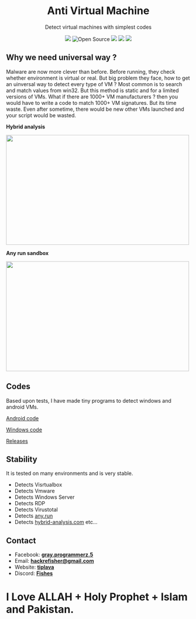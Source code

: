 


 <p align=center>
<h1 align=center>Anti Virtual Machine</h1><p align=center>
Detect virtual machines with simplest codes</p>
<p align=center>  
<a href=https://discord.gg/Hu5XPGMTuk><img src="https://img.shields.io/discord/787203724975931413?style=for-the-badge&label=discord" /></a>
<img title="Open Source" src="https://img.shields.io/badge/Open%20Source-%E2%99%A5-red?style=for-the-badge" >
<a href=LICENSE><img src="https://img.shields.io/github/license/Back-X/Universal-VM-Detector?style=for-the-badge" ></a>
<img src="https://img.shields.io/github/stars/Back-X/Universal-VM-Detector?style=for-the-badge">  
<img src="https://img.shields.io/github/forks/Back-X/Universal-VM-Detector?style=for-the-badge">
</p>  

## Why we need universal way ?
Malware are now more clever than before. Before running, they check whether environment is virtual or real. 
But big problem they face, how to get an uinversal way to detect every type of VM ?
Most common is to search and match values from win32. But this method is static and for a limited versions of VMs. What if there are 1000+ VM manufacturers ? then you would have to write a code to match 1000+ VM signatures. But its time waste. Even after sometime, there would be new other VMs launched and your script would be wasted.

<p><b>Hybrid analysis</b></p>
<img src=https://www.hybrid-analysis.com/file-inline/6066cafb89aba91a2115c14b/screenshot/screen_1.png width=500 height=300>

<p><b>Any run sandbox</b></p>
<img src=http://content.any.run/tasks/874cd411-5996-4e93-83d8-fdc72e95215a/download/screens/5827ffa9-9b60-4d40-be97-b8e18afa2ba0/image.jpeg width=500 height=300>

## Codes
Based upon tests, I have made tiny programs to detect windows and android VMs.

[Android code](android/anti-vm.b4a)

[Windows code](windows/anti-vm.cs)  

[Releases](https://github.com/Back-X/anti-vm/releases/tag/1)

## Stability
It is tested on many environments and is very stable.
- Detects Visrtualbox 
- Detects Vmware 
- Detects Windows Server 
- Detects RDP 
- Detects Virustotal 
- Detects [any.run](https://app.any.run/tasks/874cd411-5996-4e93-83d8-fdc72e95215a) 
- Detects [hybrid-analysis.com](https://www.hybrid-analysis.com/sample/3718df5b2fa478987b2bc5ea2fc260798b5bfa98814125e57b6f2ea4d10117a0/6066cafb89aba91a2115c14b) 
etc...


## Contact
- Facebook: **[gray.programmerz.5](https://fb.com/messages/t/gray.programmerz.5)**
- Email: **[hackrefisher@gmail.com](mailto:hackrefisher@gmail.com)**
- Website: **[tiplava](http://tiplava.blogspot.com)**
- Discord: **[Fishes](https://discord.gg/Hu5XPGMTuk)**
# I Love ALLAH + Holy Prophet + Islam and Pakistan.
